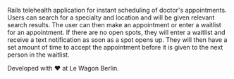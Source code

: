 Rails telehealth application for instant scheduling of doctor's appointments. Users can search for a specialty and location and will be given relevant search results. The user can then make an appointment or enter a waitlist for an appointment. If there are no open spots, they will enter a waitlist and receive a text notification as soon as a spot opens up. They will then have a set amount of time to accept the appointment before it is given to the next person in the waitlist.

Developed with ❤️ at Le Wagon Berlin.
